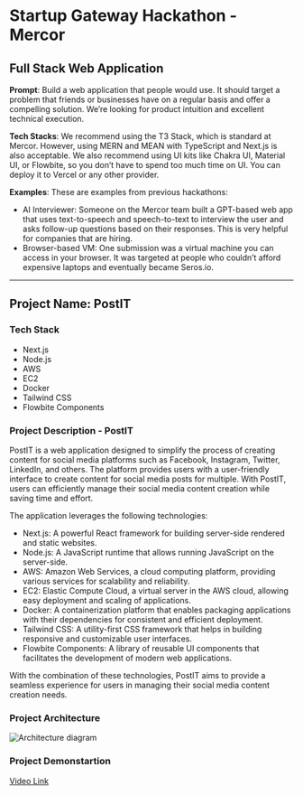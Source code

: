 # Startup Gateway Hackathon - Mercor

## Full Stack Web Application

**Prompt**: Build a web application that people would use. It should target a problem that friends or businesses have on a regular basis and offer a compelling solution. We’re looking for product intuition and excellent technical execution.

**Tech Stacks**: We recommend using the T3 Stack, which is standard at Mercor. However, using MERN and MEAN with TypeScript and Next.js is also acceptable. We also recommend using UI kits like Chakra UI, Material UI, or Flowbite, so you don’t have to spend too much time on UI. You can deploy it to Vercel or any other provider.

**Examples**: These are examples from previous hackathons:
- AI Interviewer: Someone on the Mercor team built a GPT-based web app that uses text-to-speech and speech-to-text to interview the user and asks follow-up questions based on their responses. This is very helpful for companies that are hiring.
- Browser-based VM: One submission was a virtual machine you can access in your browser. It was targeted at people who couldn’t afford expensive laptops and eventually became Seros.io.

---

## Project Name: PostIT

### Tech Stack

- Next.js
- Node.js
- AWS
- EC2
- Docker
- Tailwind CSS
- Flowbite Components

### Project Description - PostIT

PostIT is a web application designed to simplify the process of creating content for social media platforms such as Facebook, Instagram, Twitter, LinkedIn, and others. The platform provides users with a user-friendly interface to create content for social media posts for multiple. With PostIT, users can efficiently manage their social media content creation while saving time and effort.

The application leverages the following technologies:

- Next.js: A powerful React framework for building server-side rendered and static websites.
- Node.js: A JavaScript runtime that allows running JavaScript on the server-side.
- AWS: Amazon Web Services, a cloud computing platform, providing various services for scalability and reliability.
- EC2: Elastic Compute Cloud, a virtual server in the AWS cloud, allowing easy deployment and scaling of applications.
- Docker: A containerization platform that enables packaging applications with their dependencies for consistent and efficient deployment.
- Tailwind CSS: A utility-first CSS framework that helps in building responsive and customizable user interfaces.
- Flowbite Components: A library of reusable UI components that facilitates the development of modern web applications.

With the combination of these technologies, PostIT aims to provide a seamless experience for users in managing their social media content creation needs.

### Project Architecture

![Architecture diagram](https://github.com/sarthakk24/mercor/assets/70757536/74dc2dd6-c0ae-42b5-a2e4-7404d5e77067)

### Project Demonstartion

[Video Link](https://www.youtube.com/watch?v=PhFdfvbm3MM)
